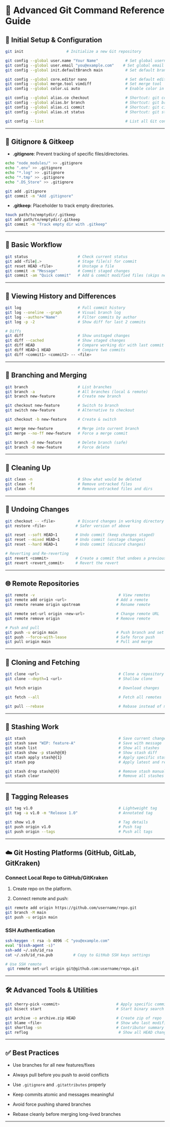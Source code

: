 # 🧭 Advanced Git Command Reference Guide

## 📌 Initial Setup & Configuration

```bash
git init                   # Initialize a new Git repository

git config --global user.name "Your Name"            # Set global username
git config --global user.email "you@example.com"    # Set global email
git config --global init.defaultBranch main          # Set default branch name

git config --global core.editor nano                 # Set default editor (nano, vim, code)
git config --global merge.tool vimdiff               # Set merge tool
git config --global color.ui auto                    # Enable color in output

git config --global alias.co checkout                # Shortcut: git co = git checkout
git config --global alias.br branch                  # Shortcut: git br = git branch
git config --global alias.ci commit                  # Shortcut: git ci = git commit
git config --global alias.st status                  # Shortcut: git st = git status

git config --list                                    # List all Git configs
```

---

## 📂 Gitignore & Gitkeep

- **.gitignore**: Prevent tracking of specific files/directories.

```bash
echo "node_modules/" >> .gitignore
echo ".env" >> .gitignore
echo "*.log" >> .gitignore
echo "*.tmp" >> .gitignore
echo ".DS_Store" >> .gitignore

git add .gitignore
git commit -m "Add .gitignore"
```

- **.gitkeep**: Placeholder to track empty directories.
```bash
touch path/to/emptydir/.gitkeep
git add path/to/emptydir/.gitkeep
git commit -m "Track empty dir with .gitkeep"
```

---

## 🚀 Basic Workflow

```bash
git status                      # Check current status
git add <file|.>                # Stage file(s) for commit
git reset HEAD <file>           # Unstage a file
git commit -m "Message"         # Commit staged changes
git commit -am "Quick commit"   # Add & commit modified files (skips new)
```

---

## 📜 Viewing History and Differences

```bash
git log                         # Full commit history
git log --oneline --graph       # Visual branch log
git log --author="Name"         # Filter commits by author
git log -p -2                   # Show diff for last 2 commits

# Diffs
git diff                        # Show unstaged changes
git diff --cached               # Show staged changes
git diff HEAD                   # Compare working dir with last commit
git diff HEAD~1 HEAD            # Compare two commits
git diff <commit1> <commit2> -- <file>
```

---

## 🌱 Branching and Merging

```bash
git branch                      # List branches
git branch -a                   # All branches (local & remote)
git branch new-feature          # Create new branch

git checkout new-feature        # Switch to branch
git switch new-feature          # Alternative to checkout

git checkout -b new-feature     # Create & switch

git merge new-feature           # Merge into current branch
git merge --no-ff new-feature   # Force a merge commit

git branch -d new-feature       # Delete branch (safe)
git branch -D new-feature       # Force delete
```

---

## 🧽 Cleaning Up

```bash
git clean -n                    # Show what would be deleted
git clean -f                    # Remove untracked files
git clean -fd                   # Remove untracked files and dirs
```

---

## 🔄 Undoing Changes

```bash
git checkout -- <file>          # Discard changes in working directory
git restore <file>             # Safer version of above

git reset --soft HEAD~1        # Undo commit (keep changes staged)
git reset --mixed HEAD~1       # Undo commit (unstage changes)
git reset --hard HEAD~1        # Undo commit (discard changes)

# Reverting and Re-reverting
git revert <commit>            # Create a commit that undoes a previous one
git revert <revert_commit>     # Revert the revert
```

---

## 🌐 Remote Repositories

```bash
git remote -v                                     # View remotes
git remote add origin <url>                      # Add a remote
git remote rename origin upstream                # Rename remote

git remote set-url origin <new-url>              # Change remote URL
git remote remove origin                         # Remove remote

# Push and pull
git push -u origin main                          # Push branch and set upstream
git push --force-with-lease                      # Safe force push
git pull origin main                             # Pull and merge
```

---

## 🔁 Cloning and Fetching

```bash
git clone <url>                                   # Clone a repository
git clone --depth=1 <url>                         # Shallow clone

git fetch origin                                  # Download changes

git fetch --all                                   # Fetch all remotes

git pull --rebase                                 # Rebase instead of merge
```

---

## 💾 Stashing Work

```bash
git stash                                         # Save current changes
git stash save "WIP: feature-A"                   # Save with message
git stash list                                    # Show all stashes
git stash show -p stash@{0}                       # Show stash diff
git stash apply stash@{1}                         # Apply specific stash
git stash pop                                     # Apply latest and remove

git stash drop stash@{0}                          # Remove stash manually
git stash clear                                   # Remove all stashes
```

---

## 🔖 Tagging Releases

```bash
git tag v1.0                                      # Lightweight tag
git tag -a v1.0 -m "Release 1.0"                  # Annotated tag

git show v1.0                                     # Tag details
git push origin v1.0                              # Push tag
git push origin --tags                            # Push all tags
```

---

## ☁️ Git Hosting Platforms (GitHub, GitLab, GitKraken)

### Connect Local Repo to GitHub/GitKraken

1. Create repo on the platform.
    
2. Connect remote and push:
    

```bash
git remote add origin https://github.com/username/repo.git
git branch -M main
git push -u origin main
```

### SSH Authentication

```bash
ssh-keygen -t rsa -b 4096 -C "you@example.com"
eval "$(ssh-agent -s)"
ssh-add ~/.ssh/id_rsa
cat ~/.ssh/id_rsa.pub         # Copy to GitHub SSH keys settings

# Use SSH remote
 git remote set-url origin git@github.com:username/repo.git
```

---

## 🛠️ Advanced Tools & Utilities

```bash
git cherry-pick <commit>                         # Apply specific commit to current branch
git bisect start                                 # Start binary search of bug

git archive -o archive.zip HEAD                  # Create zip of repo
git blame <file>                                 # Show who last modified each line
git shortlog -sn                                 # Contributor summary
git reflog                                        # Show all HEAD changes
```

---

## ✅ Best Practices

- Use branches for all new features/fixes
    
- Always pull before you push to avoid conflicts
    
- Use `.gitignore` and `.gitattributes` properly
    
- Keep commits atomic and messages meaningful
    
- Avoid force pushing shared branches
    
- Rebase cleanly before merging long-lived branches
    

---